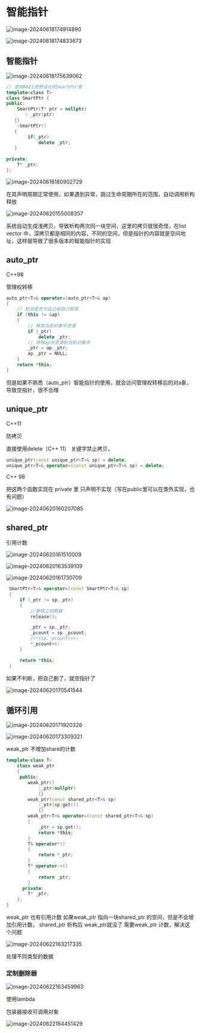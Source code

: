 # 智能指针

![image-20240618174914890](picture/image-20240618174914890.png)

![image-20240618174833673](picture/image-20240618174833673.png)

## 智能指针

![image-20240618175639062](picture/image-20240618175639062.png)

 

```C++
// 使用RAII思想设计的SmartPtr类
template<class T>
class SmartPtr {
public:
    SmartPtr(T* ptr = nullptr)
       : _ptr(ptr)
   {}
    ~SmartPtr()
   {
        if(_ptr)
            delete _ptr;
   }
    
private:
    T* _ptr;
};

```

![image-20240618180902729](picture/image-20240618180902729.png)

在其声明周期正常使用，如果遇到异常，跳过生命周期所在的范围，自动调用析构释放

![image-20240620155008357](picture/image-20240620155008357.png)

系统自动生成浅拷贝，导致析构两次同一块空间，这里的拷贝就很奇怪，在list vector 中，深拷贝都是相同的内容，不同的空间，但是指针的内容就是空间地址，这样就导致了很多版本的智能指针的实现

## auto_ptr

C++98 

管理权转移

```C++
auto_ptr<T>& operator=(auto_ptr<T>& ap)
{
    // 检测是否为自己给自己赋值
    if (this != &ap)
    {
        // 释放当前对象中资源
        if (_ptr)
            delete _ptr;
        // 转移ap中资源到当前对象中
        _ptr = ap._ptr;
        ap._ptr = NULL;
    }
    return *this;
}

```

但是如果不熟悉（auto_ptr）智能指针的使用，就会访问管理权转移后的对a象，导致空指针，很不合理

## unique_ptr

C++11 

防拷贝

直接使用delete（C++ 11） 关键字禁止拷贝，

```c++
unique_ptr(const unique_ptr<T>& sp) = delete;
unique_ptr<T>& operator=(const unique_ptr<T>& sp) = delete;

```

C++ 98  

把这两个函数实现在 private 里   只声明不实现（写在public里可以在类外实现，也有问题）

![image-20240620160207085](picture/image-20240620160207085.png)

## shared_ptr

引用计数

![image-20240620161510009](picture/image-20240620161510009.png)

![image-20240620163539109](picture/image-20240620163539109.png)

![image-20240620161730709](picture/image-20240620161730709.png)

```C++
 SmartPtr<T>& operator=(const SmartPtr<T>& sp)
 {
     if (_ptr != sp._ptr)
     {
         //删除之前数据
         release();

         _ptr = sp._ptr;
         _pcount = sp._pcount;
         //*(sp._pcount)++;
         *_pcount++:
     }

     return *this;
 }
```

如果不判断，把自己删了，就空指针了

![image-20240620170541544](picture/image-20240620170541544.png)

## 循环引用

![image-20240620171920326](picture/image-20240620171920326.png)

 

![image-20240620173309321](picture/image-20240620173309321.png)

weak_ptr 不增加share的计数



```c++
template<class T>
    class weak_ptr
    {
     public:
        weak_ptr()
            :_ptr(nullptr)
            {}
        weak_ptr(const shared_ptr<T>& sp)
            :_ptr(sp.get())
            {}
        weak_ptr<T>& operator=(const shared_ptr<T>& sp)
        {
            _ptr = sp.get();
            return *this;
        }
        T& operator*()
        {
            return *_ptr;
        }
        T* operator->()
        {
            return _ptr;
        }
      private:
        T* _ptr;
    };
}

```

weak_ptr  也有引用计数  如果weak_ptr 指向一块shared_ptr  的空间，但是不会增加引用计数， shared_ptr  析构后 weak_ptr就没了 需要weak_ptr 计数，解决这个问题

![image-20240622163217335](picture/image-20240622163217335.png)

处理不同类型的数据   

### 定制删除器

![image-20240622163459963](picture/image-20240622163459963.png)

使用lambda

包装器接收可调用对象

![image-20240622164451429](picture/image-20240622164451429.png)
